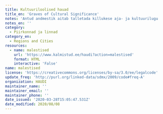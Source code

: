 ```yaml
---
title: Kultuuriloolised hauad
title_en: 'Graves of Cultural Significance'
notes: 'Antud andmestik aitab talletada killukese aja- ja kultuurilugu läbi nende kalmuliste, kes on oma elu ja tegevusega jätnud igavikulise jälje Eestimaale.'
notes_en: ''
category:
  - Piirkonnad ja linnad
category_en:
  - Regions and Cities
resources:
  - name: malestised
    url: 'https://www.kalmistud.ee/haudi?action=malestised'
    format: HTML
    interactive: 'False'
name: malestised
license: 'https://creativecommons.org/licenses/by-sa/3.0/ee/legalcode'
update_freq: 'http://purl.org/linked-data/sdmx/2009/code#freq-A'
organization: HAUDI
maintainer_name: ''
maintainer_email: ''
maintainer_phone: ''
date_issued: '2020-03-28T15:05:47.531Z'
date_modified: 2020/08/08
---
```

